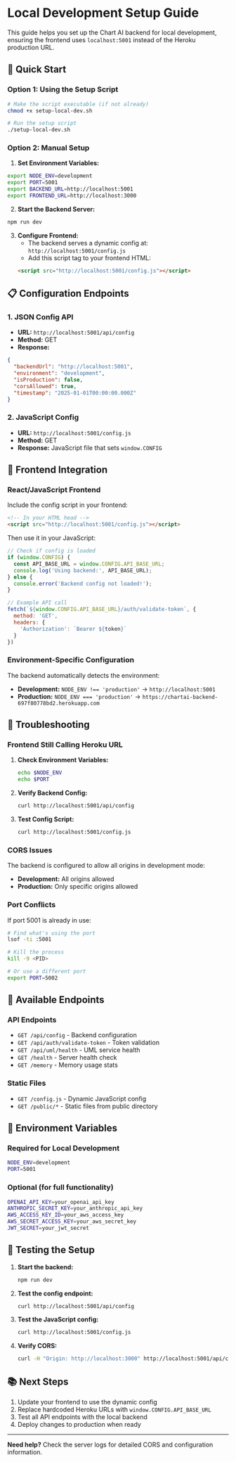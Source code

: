 # Local Development Setup Guide

This guide helps you set up the Chart AI backend for local development, ensuring the frontend uses `localhost:5001` instead of the Heroku production URL.

## 🚀 Quick Start

### Option 1: Using the Setup Script
```bash
# Make the script executable (if not already)
chmod +x setup-local-dev.sh

# Run the setup script
./setup-local-dev.sh
```

### Option 2: Manual Setup

1. **Set Environment Variables:**
```bash
export NODE_ENV=development
export PORT=5001
export BACKEND_URL=http://localhost:5001
export FRONTEND_URL=http://localhost:3000
```

2. **Start the Backend Server:**
```bash
npm run dev
```

3. **Configure Frontend:**
   - The backend serves a dynamic config at: `http://localhost:5001/config.js`
   - Add this script tag to your frontend HTML:
   ```html
   <script src="http://localhost:5001/config.js"></script>
   ```

## 📋 Configuration Endpoints

### 1. JSON Config API
- **URL:** `http://localhost:5001/api/config`
- **Method:** GET
- **Response:**
```json
{
  "backendUrl": "http://localhost:5001",
  "environment": "development",
  "isProduction": false,
  "corsAllowed": true,
  "timestamp": "2025-01-01T00:00:00.000Z"
}
```

### 2. JavaScript Config
- **URL:** `http://localhost:5001/config.js`
- **Method:** GET
- **Response:** JavaScript file that sets `window.CONFIG`

## 🔧 Frontend Integration

### React/JavaScript Frontend
Include the config script in your frontend:

```html
<!-- In your HTML head -->
<script src="http://localhost:5001/config.js"></script>
```

Then use it in your JavaScript:
```javascript
// Check if config is loaded
if (window.CONFIG) {
  const API_BASE_URL = window.CONFIG.API_BASE_URL;
  console.log('Using backend:', API_BASE_URL);
} else {
  console.error('Backend config not loaded!');
}

// Example API call
fetch(`${window.CONFIG.API_BASE_URL}/auth/validate-token`, {
  method: 'GET',
  headers: {
    'Authorization': `Bearer ${token}`
  }
})
```

### Environment-Specific Configuration
The backend automatically detects the environment:
- **Development:** `NODE_ENV !== 'production'` → `http://localhost:5001`
- **Production:** `NODE_ENV === 'production'` → `https://chartai-backend-697f80778bd2.herokuapp.com`

## 🐛 Troubleshooting

### Frontend Still Calling Heroku URL
1. **Check Environment Variables:**
   ```bash
   echo $NODE_ENV
   echo $PORT
   ```

2. **Verify Backend Config:**
   ```bash
   curl http://localhost:5001/api/config
   ```

3. **Test Config Script:**
   ```bash
   curl http://localhost:5001/config.js
   ```

### CORS Issues
The backend is configured to allow all origins in development mode:
- **Development:** All origins allowed
- **Production:** Only specific origins allowed

### Port Conflicts
If port 5001 is already in use:
```bash
# Find what's using the port
lsof -ti :5001

# Kill the process
kill -9 <PID>

# Or use a different port
export PORT=5002
```

## 🔗 Available Endpoints

### API Endpoints
- `GET /api/config` - Backend configuration
- `GET /api/auth/validate-token` - Token validation
- `GET /api/uml/health` - UML service health
- `GET /health` - Server health check
- `GET /memory` - Memory usage stats

### Static Files
- `GET /config.js` - Dynamic JavaScript config
- `GET /public/*` - Static files from public directory

## 📝 Environment Variables

### Required for Local Development
```bash
NODE_ENV=development
PORT=5001
```

### Optional (for full functionality)
```bash
OPENAI_API_KEY=your_openai_api_key
ANTHROPIC_SECRET_KEY=your_anthropic_api_key
AWS_ACCESS_KEY_ID=your_aws_access_key
AWS_SECRET_ACCESS_KEY=your_aws_secret_key
JWT_SECRET=your_jwt_secret
```

## 🚀 Testing the Setup

1. **Start the backend:**
   ```bash
   npm run dev
   ```

2. **Test the config endpoint:**
   ```bash
   curl http://localhost:5001/api/config
   ```

3. **Test the JavaScript config:**
   ```bash
   curl http://localhost:5001/config.js
   ```

4. **Verify CORS:**
   ```bash
   curl -H "Origin: http://localhost:3000" http://localhost:5001/api/config
   ```

## 📚 Next Steps

1. Update your frontend to use the dynamic config
2. Replace hardcoded Heroku URLs with `window.CONFIG.API_BASE_URL`
3. Test all API endpoints with the local backend
4. Deploy changes to production when ready

---

**Need help?** Check the server logs for detailed CORS and configuration information. 